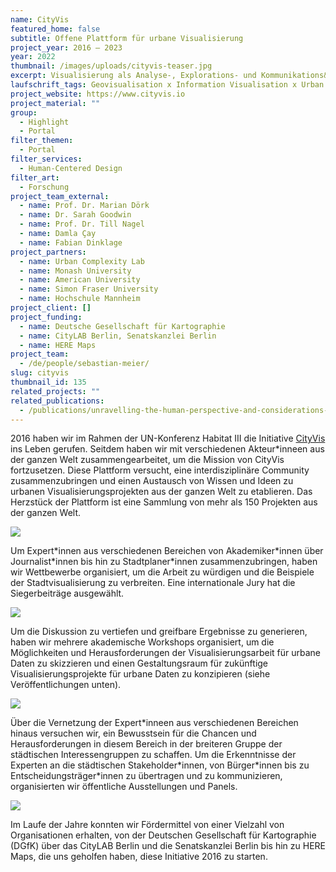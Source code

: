 ```yaml
---
name: CityVis
featured_home: false
subtitle: Offene Plattform für urbane Visualisierung
project_year: 2016 – 2023
year: 2022
thumbnail: /images/uploads/cityvis-teaser.jpg
excerpt: Visualisierung als Analyse-, Explorations- und Kommunikations&shy;werkzeug ist zu einer treibenden Kraft bei der Aufgabe geworden, unsere komplexen urbanen Gefüge zu entschlüsseln.
laufschrift_tags: Geovisualisation x Information Visualisation x Urban Planning
project_website: https://www.cityvis.io
project_material: ""
group:
  - Highlight
  - Portal
filter_themen:
  - Portal
filter_services:
  - Human-Centered Design
filter_art:
  - Forschung
project_team_external:
  - name: Prof. Dr. Marian Dörk
  - name: Dr. Sarah Goodwin
  - name: Prof. Dr. Till Nagel
  - name: Damla Çay
  - name: Fabian Dinklage
project_partners:
  - name: Urban Complexity Lab
  - name: Monash University
  - name: American University
  - name: Simon Fraser University
  - name: Hochschule Mannheim
project_client: []
project_funding:
  - name: Deutsche Gesellschaft für Kartographie
  - name: CityLAB Berlin, Senatskanzlei Berlin
  - name: HERE Maps
project_team:
  - /de/people/sebastian-meier/
slug: cityvis
thumbnail_id: 135
related_projects: ""
related_publications:
  - /publications/unravelling-the-human-perspective-and-considerations-for-urban-data-visualization
---
```

2016 haben wir im Rahmen der UN-Konferenz Habitat III die Initiative [CityVis](https://www.cityvis.io) ins Leben gerufen. Seitdem haben wir mit verschiedenen Akteur*inneen aus der ganzen Welt zusammengearbeitet, um die Mission von CityVis fortzusetzen. Diese Plattform versucht, eine interdisziplinäre Community zusammenzubringen und einen Austausch von Wissen und Ideen zu urbanen Visualisierungsprojekten aus der ganzen Welt zu etablieren. Das Herzstück der Plattform ist eine Sammlung von mehr als 150 Projekten aus der ganzen Welt.

![](/images/uploads/cityvis-projects-2400.jpg)

Um Expert\*innen aus verschiedenen Bereichen von Akademiker\*innen über Journalist\*innen bis hin zu Stadtplaner\*innen zusammenzubringen, haben wir Wettbewerbe organisiert, um die Arbeit zu würdigen und die Beispiele der Stadtvisualisierung zu verbreiten. Eine internationale Jury hat die Siegerbeiträge ausgewählt.

![](/images/uploads/cityvis-winner-1400.jpg)

Um die Diskussion zu vertiefen und greifbare Ergebnisse zu generieren, haben wir mehrere akademische Workshops organisiert, um die Möglichkeiten und Herausforderungen der Visualisierungsarbeit für urbane Daten zu skizzieren und einen Gestaltungsraum für zukünftige Visualisierungsprojekte für urbane Daten zu konzipieren (siehe Veröffentlichungen unten).

![](/images/uploads/cityvis-workshop-2400.jpg)

Über die Vernetzung der Expert\*inneen aus verschiedenen Bereichen hinaus versuchen wir, ein Bewusstsein für die Chancen und Herausforderungen in diesem Bereich in der breiteren Gruppe der städtischen Interessengruppen zu schaffen. Um die Erkenntnisse der Experten an die städtischen Stakeholder\*innen, von Bürger*innen bis zu Entscheidungsträger\*innen zu übertragen und zu kommunizieren, organisierten wir öffentliche Ausstellungen und Panels.

![](/images/uploads/cityvis-exhibition-2400.jpg)

Im Laufe der Jahre konnten wir Fördermittel von einer Vielzahl von Organisationen erhalten, von der Deutschen Gesellschaft für Kartographie (DGfK) über das CityLAB Berlin und die Senatskanzlei Berlin bis hin zu HERE Maps, die uns geholfen haben, diese Initiative 2016 zu starten.


